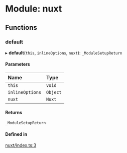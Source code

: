 # Module: nuxt

## Functions

### <a id="default" name="default"></a> default

▸ **default**(`this`, `inlineOptions`, `nuxt`): `_ModuleSetupReturn`

#### Parameters

| Name | Type |
| :------ | :------ |
| `this` | `void` |
| `inlineOptions` | `Object` |
| `nuxt` | `Nuxt` |

#### Returns

`_ModuleSetupReturn`

#### Defined in

[nuxt/index.ts:3](https://github.com/jakguru/vueprint/blob/cca61f2/nuxt/index.ts#L3)
